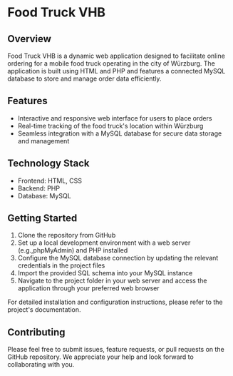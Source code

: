 <!DOCTYPE html>
<html>
<head>
	<h1>Food Truck VHB</h1>
</head>
<body>
	<h2>Overview</h2>
	<p>Food Truck VHB is a dynamic web application designed to facilitate online ordering for a mobile food truck operating in the city of Würzburg. The application is built using HTML and PHP and features a connected MySQL database to store and manage order data efficiently.</p>
  <h2>Features</h2>
<ul>
	<li>Interactive and responsive web interface for users to place orders</li>
	<li>Real-time tracking of the food truck's location within Würzburg</li>
	<li>Seamless integration with a MySQL database for secure data storage and management</li>
</ul>

<h2>Technology Stack</h2>
<ul>
	<li>Frontend: HTML, CSS</li>
	<li>Backend: PHP</li>
	<li>Database: MySQL</li>
</ul>

<h2>Getting Started</h2>
<ol>
	<li>Clone the repository from GitHub</li>
	<li>Set up a local development environment with a web server (e.g.,phpMyAdmin) and PHP installed</li>
	<li>Configure the MySQL database connection by updating the relevant credentials in the project files</li>
	<li>Import the provided SQL schema into your MySQL instance</li>
	<li>Navigate to the project folder in your web server and access the application through your preferred web browser</li>
</ol>
<p>For detailed installation and configuration instructions, please refer to the project's documentation.</p>

<h2>Contributing</h2>
<p>Please feel free to submit issues, feature requests, or pull requests on the GitHub repository. We appreciate your help and look forward to collaborating with you.</p>


</body>
</html>
